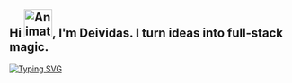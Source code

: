 ## Hi <img src="https://fonts.gstatic.com/s/e/notoemoji/latest/270c_fe0f/512.gif" alt="Animated Emoji" width="50" height="50">, I'm Deividas. I turn ideas into full-stack magic.

[![Typing SVG](https://readme-typing-svg.demolab.com?font=Fira+Code&duration=2000&pause=1000&color=FFFFFF&background=000000&multiline=true&width=800&height=120&lines=Frontend+Development%3A+JavaScript+%F0%9F%93%9C%2C+React+%E2%9A%9B%EF%B8%8F;Backend+Development%3A+Java+%E2%98%95%2C+Spring+Boot+%F0%9F%8D%83%2C+Python+%F0%9F%90%8D%2C+C%23+%F0%9F%94%A7;Database%3A+SQL+%F0%9F%97%84%EF%B8%8F;Cloud+Platforms%3A+AWS+%E2%98%81%EF%B8%8F)](https://git.io/typing-svg)


<!-- ## Hi <img src="https://iam-weijie.github.io/wave/hand-emoji.svg" alt="Animated Emoji" width="50" height="50">, I'm Deividas. I turn ideas into full-stack magic. -->

<!--
- **Frontend Development**: JavaScript 📜, React ⚛️
- **Backend Development**: Java ☕, Spring Boot 🍃, Python 🐍, C# 🔧
- **Database**: SQL 🗄️
- **Cloud Platforms**: AWS ☁️
-->

<!-- ![snake gif](https://github.com/Elorts/Elorts/blob/output/github-snake-dark.svg) -->

<!-- ![languages](https://github.com/Elorts/Elorts/blob/main/invertedGitHub.png?raw=true)
<!-- ![languages](https://github.com/Elorts/Elorts/blob/main/GitHubProfile.png?raw=true)
<!--
**Elorts/Elorts** is a ✨ _special_ ✨ repository because its `README.md` (this file) appears on your GitHub profile.

Here are some ideas to get you started:

- 🔭 I’m currently working on ...
- 🌱 I’m currently learning ...
- 👯 I’m looking to collaborate on ...
- 🤔 I’m looking for help with ...
- 💬 Ask me about ...
- 📫 How to reach me: ...
- 😄 Pronouns: ...
- ⚡ Fun fact: ...
-->
